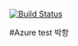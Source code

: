 [![Build Status](https://dev.azure.com/hspark0720/hspark/_apis/build/status/hspark-CI?branchName=master)](https://dev.azure.com/hspark0720/hspark/_build/latest?definitionId=1&branchName=master)

#Azure test
박항
